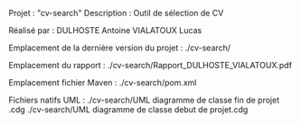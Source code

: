 Projet : "cv-search"
Description : Outil de sélection de CV

Réalisé par :
DULHOSTE Antoine
VIALATOUX Lucas

Emplacement de la dernière version du projet :
./cv-search/

Emplacement du rapport :
./cv-search/Rapport_DULHOSTE_VIALATOUX.pdf

Emplacement fichier Maven :
./cv-search/pom.xml

Fichiers natifs UML :
./cv-search/UML diagramme de classe  fin de projet .cdg
./cv-search/UML diagramme de classe debut de projet.cdg